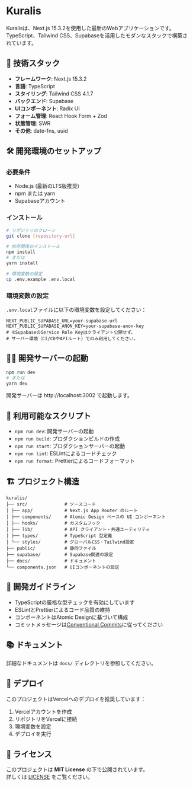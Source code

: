 # Kuralis

Kuralisは、Next.js 15.3.2を使用した最新のWebアプリケーションです。TypeScript、Tailwind CSS、Supabaseを活用したモダンなスタックで構築されています。

## 🚀 技術スタック

- **フレームワーク**: Next.js 15.3.2
- **言語**: TypeScript
- **スタイリング**: Tailwind CSS 4.1.7
- **バックエンド**: Supabase
- **UIコンポーネント**: Radix UI
- **フォーム管理**: React Hook Form + Zod
- **状態管理**: SWR
- **その他**: date-fns, uuid

## 🛠️ 開発環境のセットアップ

### 必要条件

- Node.js (最新のLTS版推奨)
- npm または yarn
- Supabaseアカウント

### インストール

```bash
# リポジトリのクローン
git clone [repository-url]

# 依存関係のインストール
npm install
# または
yarn install

# 環境変数の設定
cp .env.example .env.local
```

### 環境変数の設定

`.env.local`ファイルに以下の環境変数を設定してください：

```env
NEXT_PUBLIC_SUPABASE_URL=your-supabase-url
NEXT_PUBLIC_SUPABASE_ANON_KEY=your-supabase-anon-key
# ※SupabaseのService Role Keyはクライアント公開せず、
# サーバー環境（CI/CDやAPIルート）でのみ利用してください。
```

## 🏃‍♂️ 開発サーバーの起動

```bash
npm run dev
# または
yarn dev
```

開発サーバーは http://localhost:3002 で起動します。

## 📝 利用可能なスクリプト

- `npm run dev`: 開発サーバーの起動
- `npm run build`: プロダクションビルドの作成
- `npm run start`: プロダクションサーバーの起動
- `npm run lint`: ESLintによるコードチェック
- `npm run format`: Prettierによるコードフォーマット

## 🏗️ プロジェクト構造

```
kuralis/
├── src/              # ソースコード
│ ├── app/            # Next.js App Router のルート
│ ├── components/     # Atomic Design ベースの UI コンポーネント
│ ├── hooks/          # カスタムフック
│ ├── lib/            # API クライアント・共通ユーティリティ
│ ├── types/          # TypeScript 型定義
│ └── styles/         # グローバルCSS・Tailwind設定
├── public/           # 静的ファイル
├── supabase/         # Supabase関連の設定
├── docs/             # ドキュメント
└── components.json   # UIコンポーネントの設定
```

## 🔧 開発ガイドライン

- TypeScriptの厳格な型チェックを有効にしています
- ESLintとPrettierによるコード品質の維持
- コンポーネントはAtomic Designに基づいて構成
- コミットメッセージは[Conventional Commits](https://www.conventionalcommits.org/)に従ってください

## 📚 ドキュメント

詳細なドキュメントは `docs/` ディレクトリを参照してください。

## 🚀 デプロイ

このプロジェクトはVercelへのデプロイを推奨しています：

1. Vercelアカウントを作成
2. リポジトリをVercelに接続
3. 環境変数を設定
4. デプロイを実行

## 📄 ライセンス

このプロジェクトは **MIT License** の下で公開されています。  
詳しくは [LICENSE](./LICENSE) をご覧ください。
